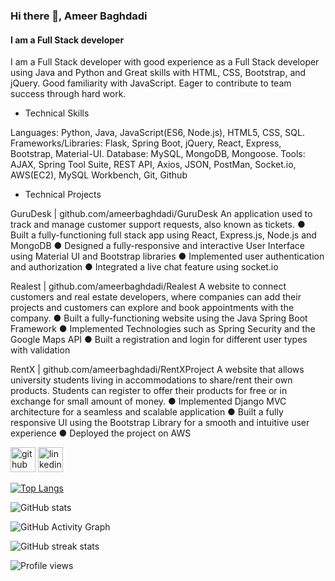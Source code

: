 ### Hi there 👋, Ameer Baghdadi
#### I am a Full Stack developer
I am a Full Stack developer with good experience as a Full Stack developer using Java and Python and Great skills with HTML, CSS, Bootstrap, and jQuery. Good familiarity with JavaScript. Eager to contribute to team success through hard work.

- Technical Skills

Languages: Python, Java, JavaScript(ES6, Node.js), HTML5, CSS, SQL.
Frameworks/Libraries: Flask, Spring Boot, jQuery, React, Express, Bootstrap, Material-UI.
Database: MySQL, MongoDB, Mongoose.
Tools: AJAX, Spring Tool Suite, REST API, Axios, JSON, PostMan, Socket.io, AWS(EC2), MySQL Workbench, Git, Github

- Technical Projects

GuruDesk | github.com/ameerbaghdadi/GuruDesk An application used to track and manage customer support requests, also known as tickets. 
● Built a fully-functioning full stack app using React, Express.js, Node.js and MongoDB 
● Designed a fully-responsive and interactive User Interface using Material UI and Bootstrap libraries 
● Implemented user authentication and authorization ● Integrated a live chat feature using socket.io

Realest | github.com/ameerbaghdadi/Realest
A website to connect customers and real estate developers, where companies can add their projects and customers can explore and book appointments with the company. 
● Built a fully-functioning website using the Java Spring Boot Framework 
● Implemented Technologies such as Spring Security and the Google Maps API 
● Built a registration and login for different user types with validation

RentX | github.com/ameerbaghdadi/RentXProject
A website that allows university students living in accommodations to share/rent their own products. Students can register to offer their products for free or in exchange for small amount of money. 
● Implemented Django MVC architecture for a seamless and scalable application 
● Built a fully responsive UI using the Bootstrap Library for a smooth and intuitive user experience 
● Deployed the project on AWS

[<img src='https://cdn.jsdelivr.net/npm/simple-icons@3.0.1/icons/github.svg' alt='github' height='40'>](https://github.com/ameerbaghdadi)  [<img src='https://cdn.jsdelivr.net/npm/simple-icons@3.0.1/icons/linkedin.svg' alt='linkedin' height='40'>](https://www.linkedin.com/in/ameerbaghdadi/)  

[![Top Langs](https://github-readme-stats.vercel.app/api/top-langs/?username=ameerbaghdadi)](https://github.com/anuraghazra/github-readme-stats)

![GitHub stats](https://github-readme-stats.vercel.app/api?username=ameerbaghdadi&show_icons=true)  

![GitHub Activity Graph](https://activity-graph.herokuapp.com/graph?username=ameerbaghdadi)  

![GitHub streak stats](https://github-readme-streak-stats.herokuapp.com/?user=ameerbaghdadi)  

![Profile views](https://gpvc.arturio.dev/ameerbaghdadi)  
